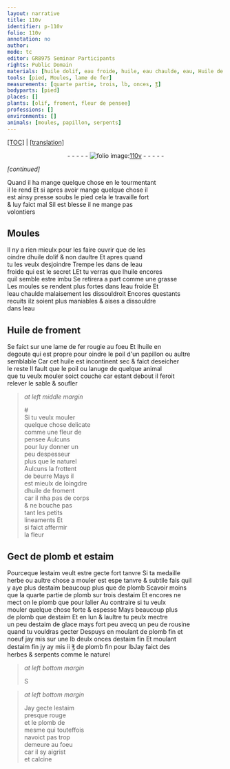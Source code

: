 ```yaml
---
layout: narrative
title: 110v
identifier: p-110v
folio: 110v
annotation: no
author:
mode: tc
editor: GR8975 Seminar Participants
rights: Public Domain
materials: [huile dolif, eau froide, huile, eau chaulde, eau, Huile de froment, fer, beurre, huile de froment, plomb, estaim, estaim de glace, rousine, plomb fin, estaim fin]
tools: [pied, Moules, lame de fer]
measurements: [quarte partie, trois, lb, onces, ℥]
bodyparts: [pied]
places: []
plants: [olif, froment, fleur de pensee]
professions: []
environments: []
animals: [moules, papillon, serpents]
---
```


<p><a href="{{ site.baseurl }}/diplomatic/">[TOC]</a> | <a href="{{ site.baseurl }}/texts/p-110v_tl/" target="_blank">[translation]</a></p><div class="folio" align="center">- - - - - <a href="http://gallica.bnf.fr/ark:/12148/btv1b10500001g/f226.image" target="_blank"><img src="https://cu-mkp.github.io/2017-workshop-edition/assets/photo-icon.png" alt="folio image: " style="display:inline-block; margin-bottom:-3px;"/>110v</a> - - - - - </div>  
 
*[continued]*
  
Quand il ha mange quelque chose en le tourmentant<br/> il le rend Et si apres avoir mange quelque chose il<br/> est ainsy presse soubs le <span class="tl"><span class="bp">pied</span></span> cela le travaille fort<br/> & luy faict mal Sil est blesse il ne mange pas<br/> volontiers

 
  

## <span class="tl">Moules</span>

 
Il ny a rien mieulx pour les faire ouvrir que de les<br/> oindre d<span class="m">huile d<span class="pa">olif</span></span> & non daultre Et apres quand<br/> tu les veulx desjoindre Trempe les dans de l<span class="m">eau<br/> froide</span> qui est le secret <span class="del">L</span><span class="add">E</span>t tu verras que l<span class="m">huile</span> encores<br/> quil semble estre imbu Se retirera a part co<span class="exp">mm</span>e une grasse<br/> Les <span class="al">moules</span> se rendent plus fortes dans l<span class="m">eau froide</span> Et<br/> l<span class="m">eau chaulde</span> malaisem<span class="exp">ent</span> les dissouldroit Encores questa<span class="exp">n</span>ts<br/> recuits ilz soient plus maniables & aises a dissouldre<br/> dans l<span class="m">eau</span>

 
  

## <span class="m">Huile de <span class="pa">froment</span></span>

 
Se faict sur une <span class="tl">lame de <span class="m">fer</span></span> rougie au foeu Et l<span class="m">huile</span> en<br/> degoute qui est propre pour oindre le poil d'un <span class="al">papillon</span> ou aultre<br/> semblable Car cet <span class="m">huile</span> est incontinent sec & faict deseicher<br/> le reste Il fault que le poil ou lanuge de quelque animal<br/> que tu veulx mouler soict couche car estant debout il feroit<br/> relever le sable & soufler
 
> *at left middle margin*
> 
> 
>  #<br/> Si tu veulx mouler<br/> quelque chose delicate<br/> co<span class="exp">mm</span>e une <span class="pa">fleur de<br/> pensee</span> Aulcuns<br/> pour luy donner un<br/> peu despesseur<br/> plus que le naturel<br/> Aulcuns la frottent<br/> de <span class="m">beurre</span> Mays il<br/> est mieulx de loingdre<br/> d<span class="m">huile de <span class="pa">froment</span></span><br/> car il nha pas de corps<br/> & ne bouche pas<br/> tant les petits<br/> lineaments Et<br/> si faict affermir<br/> la fleur

 
  

## Gect de <span class="m">plomb</span> et <span class="m">estaim</span>

 
Pourceque l<span class="m">estaim</span> veult estre gecte fort tanvre Si ta medaille<br/> herbe ou aultre chose a mouler est <span class="del">espe</span> tanvre & subtile fais quil<br/> y aye plus d<span class="m">estaim</span> beaucoup plus que de <span class="m">plomb</span> Scavoir moins<br/> que la <span class="ms">quarte partie</span> de <span class="m">plomb</span> sur <span class="ms">trois</span> d<span class="m">estaim</span> Et encores ne<br/> mect on le <span class="m">plomb</span> que pour lalier Au contraire si tu veulx<br/> mouler quelque chose forte & espesse Mays beaucoup plus<br/> de <span class="m">plomb</span> que d<span class="m">estaim</span> Et en lun & laultre tu peulx mectre<br/> un peu d<span class="m">estaim de glace</span> mays fort peu avecq un peu de <span class="m">rousine</span><br/> quand tu vouldras gecter <span class="add">Despuys en moulant de <span class="m">plomb fin</span> et<br/> noeuf jay mis sur une <span class="ms">lb</span> deulx <span class="ms">onces</span> d<span class="m">estaim fin</span> Et moulant<br/> d<span class="m">estaim fin</span> jy ay mis ii <span class="ms">℥</span> de <span class="m">plomb fin</span> pour <span class="ms">lb</span>Jay faict des<br/> herbes & <span class="al">serpents</span> co<span class="exp">mm</span>e le naturel</span>
 
> *at left bottom margin*
> 
> 
> <span class="del">S<span class="ill"></span></span>
 
> *at left bottom margin*
> 
> 
>  Jay gecte l<span class="m">estaim</span><br/> presque rouge<br/> et le <span class="m">plomb</span> de<br/> mesme qui touteffois<br/> navoict pas trop<br/> demeure au foeu<br/> car il sy aigrist<br/> et calcine

